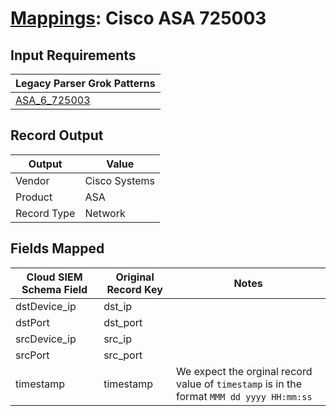 # [Mappings](README.md): Cisco ASA 725003

## Input Requirements

|Legacy Parser Grok Patterns|
|-------------|
|[ASA_6_725003](../legacy_parsers/ASA_6_725003.md)|

## Record Output

|Output|Value|
|------|-----|
|Vendor|Cisco Systems|
|Product|ASA|
|Record Type|Network|

## Fields Mapped

|Cloud SIEM Schema Field|Original Record Key|Notes|
|-----------------------|-------------------|-----|
|dstDevice_ip|dst_ip||
|dstPort|dst_port||
|srcDevice_ip|src_ip||
|srcPort|src_port||
|timestamp|timestamp|We expect the orginal record value of `timestamp` is in the format `MMM dd yyyy HH:mm:ss`|

